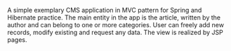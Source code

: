 A simple exemplary CMS application in MVC pattern for Spring and Hibernate practice.
The main entity in the app is the article, written by the author and can belong to one or more categories.
User can freely add new records, modify existing and request any data. The view is realized by JSP pages.
